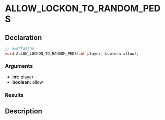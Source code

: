 # ALLOW_LOCKON_TO_RANDOM_PEDS

## Declaration
```cpp
// 0x6FE455D8
void ALLOW_LOCKON_TO_RANDOM_PEDS(int player, boolean allow);
```

### Arguments
- **int:** player
- **boolean:** allow

### Results

## Description
